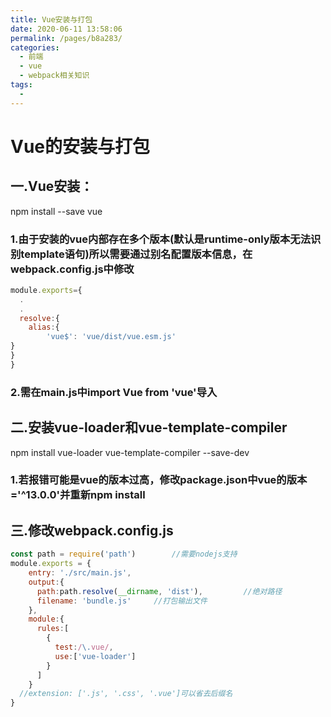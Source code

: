 ```yaml
---
title: Vue安装与打包
date: 2020-06-11 13:58:06
permalink: /pages/b8a283/
categories:
  - 前端
  - vue
  - webpack相关知识
tags:
  - 
---
```

# Vue的安装与打包

## 一.Vue安装：

npm install --save vue

### 1.由于安装的vue内部存在多个版本(默认是runtime-only版本无法识别template语句)所以需要通过别名配置版本信息，在webpack.config.js中修改

```javascript
module.exports={
  .
  .
  resolve:{
  	alias:{
  		'vue$': 'vue/dist/vue.esm.js'
}
}
}
```

### 2.需在main.js中import Vue from 'vue'导入

## 二.安装vue-loader和vue-template-compiler

npm install vue-loader vue-template-compiler --save-dev

### 1.若报错可能是vue的版本过高，修改package.json中vue的版本='^13.0.0'并重新npm install

## 三.修改webpack.config.js

```javascript
const path = require('path')		//需要nodejs支持
module.exports = {
  	entry: './src/main.js',
  	output:{
      path:path.resolve(__dirname, 'dist'),			//绝对路径
      filename: 'bundle.js'		//打包输出文件
    },
  	module:{
      rules:[
        {
          test:/\.vue/,
          use:['vue-loader']
        }
      ]
    }
  //extension: ['.js', '.css', '.vue']可以省去后缀名
}
```




